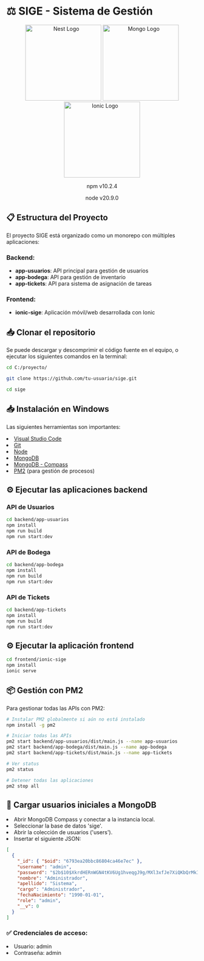 <h1>⚖️ SIGE - Sistema de Gestión</h1>
<p align="center">
  <a href="http://nestjs.com/" target="_blank"><img src="https://nestjs.com/img/logo-small.svg" width="200" alt="Nest Logo" /></a>
  <a href="https://www.mongodb.com/try/download/community-kubernetes-operator" target="_blank"><img src="https://www.pngall.com/wp-content/uploads/13/Mongodb-PNG-Image-HD.png" width="200" alt="Mongo Logo" /></a>
  <a href="https://ionicframework.com/" target="_blank"><img src="https://ionicframework.com/img/meta/logo.png" width="200" alt="Ionic Logo" /></a>
</p>
<p align="center">npm v10.2.4</p>
<p align="center">node v20.9.0</p>

## 📋 Estructura del Proyecto

El proyecto SIGE está organizado como un monorepo con múltiples aplicaciones:

### Backend:
- **app-usuarios**: API principal para gestión de usuarios
- **app-bodega**: API para gestión de inventario
- **app-tickets**: API para sistema de asignación de tareas

### Frontend:
- **ionic-sige**: Aplicación móvil/web desarrollada con Ionic

## 📥 Clonar el repositorio
Se puede descargar y descomprimir el código fuente en el equipo, o ejecutar los siguientes comandos en la terminal:
```bash
cd C:/proyecto/
```
```bash
git clone https://github.com/tu-usuario/sige.git
```
```bash
cd sige
```

## 📥 Instalación en Windows
Las siguientes herramientas son importantes:
<li><a href="https://code.visualstudio.com/" target="_blank">Visual Studio Code</a></li>
<li><a href="https://git-scm.com/" target="_blank">Git</a></li>
<li><a href="https://nodejs.org/en" target="_blank">Node</a></li>
<li><a href="https://fastdl.mongodb.org/windows/mongodb-windows-x86_64-7.0.4-signed.msi" target="_blank">MongoDB</a></li>
<li><a href="https://downloads.mongodb.com/compass/mongodb-compass-1.41.0-win32-x64.exe" target="_blank">MongoDB - Compass</a></li>
<li><a href="https://www.npmjs.com/package/pm2" target="_blank">PM2</a> (para gestión de procesos)</li>

## ⚙️ Ejecutar las aplicaciones backend

### API de Usuarios
```bash
cd backend/app-usuarios
npm install
npm run build
npm run start:dev
```

### API de Bodega
```bash
cd backend/app-bodega
npm install
npm run build
npm run start:dev
```

### API de Tickets
```bash
cd backend/app-tickets
npm install
npm run build
npm run start:dev
```

## ⚙️ Ejecutar la aplicación frontend
```bash
cd frontend/ionic-sige
npm install
ionic serve
```

## 📦 Gestión con PM2
Para gestionar todas las APIs con PM2:
```bash
# Instalar PM2 globalmente si aún no está instalado
npm install -g pm2

# Iniciar todas las APIs
pm2 start backend/app-usuarios/dist/main.js --name app-usuarios
pm2 start backend/app-bodega/dist/main.js --name app-bodega
pm2 start backend/app-tickets/dist/main.js --name app-tickets

# Ver status
pm2 status

# Detener todas las aplicaciones
pm2 stop all
```

## 🔑 Cargar usuarios iniciales a MongoDB
<li>Abrir MongoDB Compass y conectar a la instancia local.</li>
<li>Seleccionar la base de datos 'sige'.</li>
<li>Abrir la colección de usuarios ('users').</li>
<li>Insertar el siguiente JSON:</li>

```json
[
  {
    "_id": { "$oid": "6793ea20bbc86804ca46e7ec" },
    "username": "admin",
    "password": "$2b$10$XkrdHERnWGN4tKV6Ug1hveqgJ9g/MXl3xfJe7XiQKbQrMkIaKVRhy",
    "nombre": "Administrador",
    "apellido": "Sistema",
    "cargo": "Administrador",
    "fechaNacimiento": "1990-01-01",
    "role": "admin",
    "__v": 0
  }
]
```

### ✅ Credenciales de acceso:
<li>Usuario: admin</li>
<li>Contraseña: admin</li>